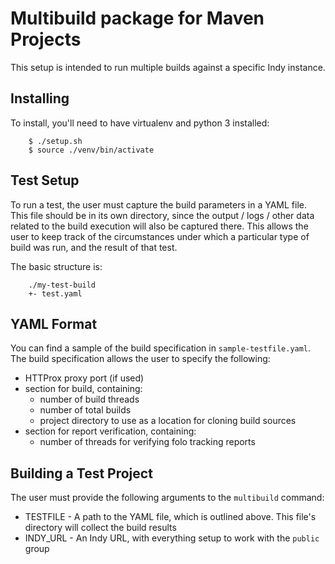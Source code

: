 # Multibuild package for Maven Projects

This setup is intended to run multiple builds against a specific Indy instance.

## Installing

To install, you'll need to have virtualenv and python 3 installed:

```
    $ ./setup.sh
    $ source ./venv/bin/activate
```

## Test Setup

To run a test, the user must capture the build parameters in a YAML file. This file should be
in its own directory, since the output / logs / other data related to the build execution
will also be captured there. This allows the user to keep track of the circumstances under which
a particular type of build was run, and the result of that test.

The basic structure is:

```
    ./my-test-build
    +- test.yaml
```

## YAML Format

You can find a sample of the build specification in `sample-testfile.yaml`. The build specification allows
the user to specify the following:

* HTTProx proxy port (if used)
* section for build, containing:
  * number of build threads
  * number of total builds
  * project directory to use as a location for cloning build sources
* section for report verification, containing:
  * number of threads for verifying folo tracking reports

## Building a Test Project

The user must provide the following arguments to the `multibuild` command:

* TESTFILE - A path to the YAML file, which is outlined above. This file's directory will collect the build results
* INDY_URL - An Indy URL, with everything setup to work with the `public` group

